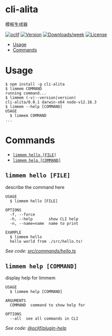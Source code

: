 cli-alita
=========

模板生成器

[![oclif](https://img.shields.io/badge/cli-oclif-brightgreen.svg)](https://oclif.io)
[![Version](https://img.shields.io/npm/v/cli-alita.svg)](https://npmjs.org/package/cli-alita)
[![Downloads/week](https://img.shields.io/npm/dw/cli-alita.svg)](https://npmjs.org/package/cli-alita)
[![License](https://img.shields.io/npm/l/cli-alita.svg)](https://github.com/https://github.com/LimMem/limmem.git/limmem/blob/master/package.json)

<!-- toc -->
* [Usage](#usage)
* [Commands](#commands)
<!-- tocstop -->
# Usage
<!-- usage -->
```sh-session
$ npm install -g cli-alita
$ limmem COMMAND
running command...
$ limmem (-v|--version|version)
cli-alita/0.0.1 darwin-x64 node-v12.18.3
$ limmem --help [COMMAND]
USAGE
  $ limmem COMMAND
...
```
<!-- usagestop -->
# Commands
<!-- commands -->
* [`limmem hello [FILE]`](#limmem-hello-file)
* [`limmem help [COMMAND]`](#limmem-help-command)

## `limmem hello [FILE]`

describe the command here

```
USAGE
  $ limmem hello [FILE]

OPTIONS
  -f, --force
  -h, --help       show CLI help
  -n, --name=name  name to print

EXAMPLE
  $ limmem hello
  hello world from ./src/hello.ts!
```

_See code: [src/commands/hello.ts](https://github.com/LimMem/limmem.git/limmem/blob/v0.0.1/src/commands/hello.ts)_

## `limmem help [COMMAND]`

display help for limmem

```
USAGE
  $ limmem help [COMMAND]

ARGUMENTS
  COMMAND  command to show help for

OPTIONS
  --all  see all commands in CLI
```

_See code: [@oclif/plugin-help](https://github.com/oclif/plugin-help/blob/v3.2.2/src/commands/help.ts)_
<!-- commandsstop -->
